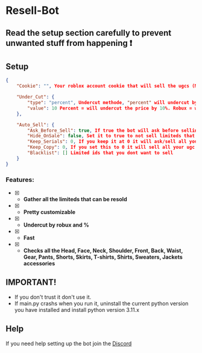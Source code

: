 # Resell-Bot
## Read the setup section carefully to prevent unwanted stuff from happening ❗
## Setup
```json
{
    "Cookie": "", Your roblox account cookie that will sell the ugcs (MUST HAVE PREMIUM)

    "Under_Cut": {
        "type": "percent", Undercut methode, "percent" will undercut by percentage, "robux" will undercut by robux
        "value": 10 Percent = will undercut the price by 10%. Robux = will undercut the price by 10 R$
    },

    "Auto_Sell": {
        "Ask_Before_Sell": true, If true the bot will ask before selling a limited, if false it will mass sell
        "Hide_OnSale": false, Set it to true to not sell limiteds that are already on sale
        "Keep_Serials": 0, If you keep it at 0 it will ask/sell all your limiteds, if you put it to 10 or any number other number then 0 it will keep all the serials under that number
        "Keep_Copy": 0, If you set this to 0 it will sell all your ugc limiteds (if you have Ask_Before_Sell to true if it will ask before), if you put it to 1 or higher it will keep 1 (or X) copy of each limited you own
        "Blacklist": [] Limited ids that you dont want to sell
    }
}
```
### Features:
- [x] - **Gather all the limiteds that can be resold**
- [x] - **Pretty customizable**
- [x] - **Undercut by robux and %**
- [x] - **Fast**
- [x] - **Checks all the Head, Face, Neck, Shoulder, Front, Back, Waist, Gear, Pants, Shorts, Skirts, T-shirts, Shirts, Sweaters, Jackets accessories**

## IMPORTANT!
- If you don't trust it don't use it.
- If main.py crashs when you run it, uninstall the current python version you have installed and install python version 3.11.x
## Help
If you need help setting up the bot join the [Discord](https://discord.gg/deathsniper)
